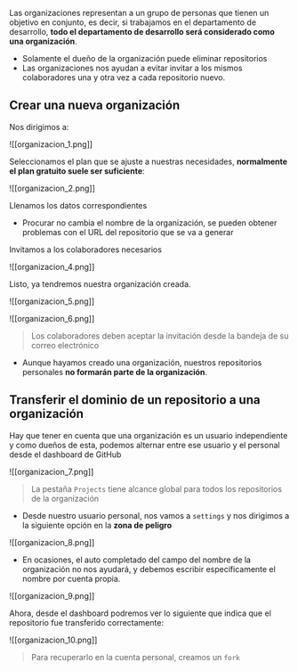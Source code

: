Las organizaciones representan a un grupo de personas que tienen un objetivo en conjunto, es decir, si trabajamos en el departamento de desarrollo, **todo el departamento de desarrollo será considerado como una organización**.

- Solamente el dueño de la organización puede eliminar repositorios
- Las organizaciones nos ayudan a evitar invitar a los mismos colaboradores una y otra vez a cada repositorio nuevo.

## Crear una nueva organización

Nos dirigimos a:

![[organizacion_1.png]]

Seleccionamos el plan que se ajuste a nuestras necesidades, **normalmente el plan gratuito suele ser suficiente**:

![[organizacion_2.png]]

Llenamos los datos correspondientes
- Procurar no cambia el nombre de la organización, se pueden obtener problemas con el URL del repositorio que se va a generar

Invitamos a los colaboradores necesarios

![[organizacion_4.png]]

Listo, ya tendremos nuestra organización creada.

![[organizacion_5.png]]

![[organizacion_6.png]]

>Los colaboradores deben aceptar la invitación desde la bandeja de su correo electrónico

- Aunque hayamos creado una organización, nuestros repositorios personales **no formarán parte de la organización**.

## Transferir el dominio de un repositorio a una organización

Hay que tener en cuenta que una organización es un usuario independiente y como dueños de esta, podemos alternar entre ese usuario y el personal desde el dashboard de GitHub

![[organizacion_7.png]]

>La pestaña `Projects` tiene alcance global para todos los repositorios de la organización

- Desde nuestro usuario personal, nos vamos a `settings` y nos dirigimos a la siguiente opción en la **zona de peligro**

![[organizacion_8.png]]

- En ocasiones, el auto completado del campo del nombre de la organización no nos ayudará, y debemos escribir específicamente el nombre por cuenta propia.

![[organizacion_9.png]]

Ahora, desde el dashboard podremos ver lo siguiente que indica que el repositorio fue transferido correctamente:

![[organizacion_10.png]]

>Para recuperarlo en la cuenta personal, creamos un `fork`

